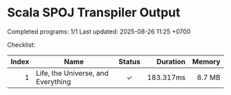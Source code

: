 # Scala SPOJ Transpiler Output

Completed programs: 1/1
Last updated: 2025-08-26 11:25 +0700

Checklist:

| Index | Name | Status | Duration | Memory |
|------:|------|:-----:|---------:|-------:|
| 1 | Life, the Universe, and Everything | ✓ | 183.317ms | 8.7 MB |

